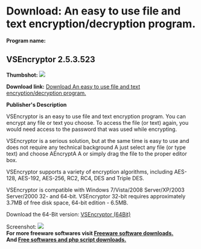 # Download: An easy to use file and text encryption/decryption program.

**Program name:**

## VSEncryptor 2.5.3.523

  
**Thumbshot:** ![](http://www.freewarefiles.com/screenshot/vsencryptor_md.jpg)   
  
**Download link:** [Download An easy to use file and text encryption/decryption program.](http://freesoftwares.boysofts.com/VSEncryptor_program_74019.html)  
  


**Publisher's Description**  
  


VSEncryptor is an easy to use file and text encryption program. You can encrypt any file or text you choose. To access the file (or text) again, you would need access to the password that was used while encrypting. 

VSEncryptor is a serious solution, but at the same time is easy to use and does not require any technical background A just select any file (or type text) and choose AEncryptA A or simply drag the file to the proper editor box.

VSEncryptor supports a variety of encryption algorithms, including AES-128, AES-192, AES-256, RC2, RC4, DES and Triple DES.

VSEncryptor is compatible with Windows 7/Vista/2008 Server/XP/2003 Server/2000 32- and 64-bit. VSEncryptor 32-bit requires approximately 3.7MB of free disk space, 64-bit edition - 6.5MB. 

Download the 64-Bit version: [VSEncryptor (64Bit)](http://www.lokibit.com/download/vsencryptor/VSEncryptor_x64.zip)

  
  
Screenshot: ![](http://www.freewarefiles.com/screenshot/vsencryptor.jpg)   
**For more freeware softwares visit [Freeware software downloads.](http://freesoftwares.boysofts.com/)**   
**And [Free softwares and php script downloads.](http://www.boysofts.com/)**

